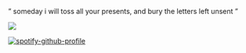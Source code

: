 
” someday i will toss all your presents,
and bury the letters left unsent ”

![](https://files.catbox.moe/rijtuq.jpg)

[![spotify-github-profile](https://spotify-github-profile.kittinanx.com/api/view?uid=31yasq5z6yaipb7gvr7fudo54ir4&cover_image=true&theme=natemoo-re&show_offline=false&background_color=121212&interchange=false&bar_color=4b4f43&bar_color_cover=false)](https://spotify-github-profile.kittinanx.com/api/view?uid=31yasq5z6yaipb7gvr7fudo54ir4&redirect=true)
